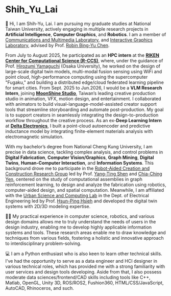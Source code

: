 # Shih_Yu_Lai

👋 Hi, I am Shih-Yu, Lai. I am pursuing my graduate studies at National Taiwan University, actively engaging in multiple research projects in **Artificial Intelligence**, **Computer Graphics**, and **Robotics**. I am a member of [Communications and Multimedia Laboratory](https://www.cmlab.csie.ntu.edu.tw/new_cml_website/index.php), and [Interactive Graphics Laboratory](http://graphics.im.ntu.edu.tw/index.html), advised by Prof. [Robin Bing-Yu Chen](https://scholar.google.com/citations?user=8UC5dY4AAAAJ&hl=en). 

From July to August 2025, he participated as an **HPC intern** at the **[RIKEN Center for Computational Science (R-CCS)](https://www.r-ccs.riken.jp/en/)**, where, under the guidance of Prof. [Hirozumi Yamaguchi](https://scholar.google.com/citations?user=pUpK9hYAAAAJ&hl=ja) (Osaka University), he worked on the design of large-scale digital twin models, multi-modal fusion sensing using WiFi and point cloud, high-performance computing using the supercomputer "Fugaku," and building a distributed edge/cloud federated learning pipeline for smart cities. From Sept. 2025 to Jun.2026, I would be a **VLM Research Intern**, joining **[MoonShine Studio](https://moonshine.tw/)**, Taiwan’s leading creative production studio in animation, VFX, motion design, and entertainment. I collaborated with animators to build visual-language-model-assisted creator support tools that streamline storyboarding and automate post-production. My goal is to support creators in seamlessly integrating the design-to-production workflow throughout the creative process. As an ex-**Deep Learning Intern** at **[Delta Electronics](https://www.linkedin.com/company/delta-electronics/)**, I built a point-cloud autoencoder and predictive inductance model by integrating finite-element materials analysis with electromagnetic simulation.

With my bachelor’s degree from National Cheng Kung University, I am precise in data science, tackling complex analysis, and control problems in **Digital Fabrication**, **Computer Vision/Graphics**, **Graph Mining**, **Digital Twins**, **Human-Computer Interaction**, and **Information Systems**. This background drove me to participate in the [Robot-Aided Creation and Construction Research Group](https://rccn.dev/en/projects/) led by Prof. [Yang-Ting Shen](https://www.researchgate.net/profile/Yang-Ting-Shen) and [Chia-Ching Yen](https://researchoutput.ncku.edu.tw/en/persons/chia-ching-yen), centered on the study of computational assemblies in graph reinforcement learning, to design and analyze the fabrication using robotics, computer-aided design, and spatial computation. Meanwhile, I am affiliated with the [Urban Science and Computing Lab](https://hphsieh.github.io/nckuee/research.html) in the Dept. of Electrical Engineering led by Prof. [Hsun-Ping Hsieh](https://scholar.google.com/citations?user=f6SBzrAAAAAJ&hl=en) and developed the digital twin systems with  2D/3D modeling expertise. 

🧑‍🎨 My practical experience in computer science, robotics, and various design domains allows me to truly understand the needs of users in the design industry, enabling me to develop highly applicable information systems and tools. These research areas enable me to draw knowledge and techniques from various fields, fostering a holistic and innovative approach to interdisciplinary problem-solving.

💻 I am a Python enthusiast who is also keen to learn other technical skills. I've had the opportunity to serve as a data engineer and HCI designer in various technical roles, which has provided me with a strong familiarity with user services and design tools developing. Aside from that, I also possess moderate data sciences/frontend/CAD skills including tools like C++, Matlab, OpenGL, Unity 3D, ROS/ROS2, Fushion360, HTML/CSS/JavaScript, AutoCAD, Rhinoceros, and such.
